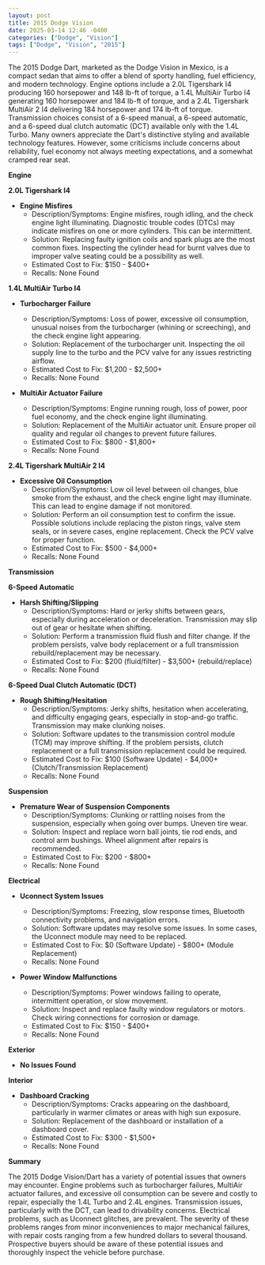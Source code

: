 ```yaml
---
layout: post
title: 2015 Dodge Vision
date: 2025-03-14 12:46 -0400
categories: ["Dodge", "Vision"]
tags: ["Dodge", "Vision", "2015"]
---
```

The 2015 Dodge Dart, marketed as the Dodge Vision in Mexico, is a compact sedan that aims to offer a blend of sporty handling, fuel efficiency, and modern technology. Engine options include a 2.0L Tigershark I4 producing 160 horsepower and 148 lb-ft of torque, a 1.4L MultiAir Turbo I4 generating 160 horsepower and 184 lb-ft of torque, and a 2.4L Tigershark MultiAir 2 I4 delivering 184 horsepower and 174 lb-ft of torque. Transmission choices consist of a 6-speed manual, a 6-speed automatic, and a 6-speed dual clutch automatic (DCT) available only with the 1.4L Turbo. Many owners appreciate the Dart's distinctive styling and available technology features. However, some criticisms include concerns about reliability, fuel economy not always meeting expectations, and a somewhat cramped rear seat.

**Engine**

**2.0L Tigershark I4**

*   **Engine Misfires**
    *   Description/Symptoms: Engine misfires, rough idling, and the check engine light illuminating. Diagnostic trouble codes (DTCs) may indicate misfires on one or more cylinders. This can be intermittent.
    *   Solution: Replacing faulty ignition coils and spark plugs are the most common fixes. Inspecting the cylinder head for burnt valves due to improper valve seating could be a possibility as well.
    *   Estimated Cost to Fix: $150 - $400+
    * Recalls: None Found

**1.4L MultiAir Turbo I4**

*   **Turbocharger Failure**
    *   Description/Symptoms: Loss of power, excessive oil consumption, unusual noises from the turbocharger (whining or screeching), and the check engine light appearing.
    *   Solution: Replacement of the turbocharger unit. Inspecting the oil supply line to the turbo and the PCV valve for any issues restricting airflow.
    *   Estimated Cost to Fix: $1,200 - $2,500+
    * Recalls: None Found

*   **MultiAir Actuator Failure**
    *   Description/Symptoms: Engine running rough, loss of power, poor fuel economy, and the check engine light illuminating.
    *   Solution: Replacement of the MultiAir actuator unit. Ensure proper oil quality and regular oil changes to prevent future failures.
    *   Estimated Cost to Fix: $800 - $1,800+
    * Recalls: None Found

**2.4L Tigershark MultiAir 2 I4**

*   **Excessive Oil Consumption**
    *   Description/Symptoms: Low oil level between oil changes, blue smoke from the exhaust, and the check engine light may illuminate. This can lead to engine damage if not monitored.
    *   Solution: Perform an oil consumption test to confirm the issue. Possible solutions include replacing the piston rings, valve stem seals, or in severe cases, engine replacement. Check the PCV valve for proper function.
    *   Estimated Cost to Fix: $500 - $4,000+
    * Recalls: None Found

**Transmission**

**6-Speed Automatic**

*   **Harsh Shifting/Slipping**
    *   Description/Symptoms: Hard or jerky shifts between gears, especially during acceleration or deceleration. Transmission may slip out of gear or hesitate when shifting.
    *   Solution: Perform a transmission fluid flush and filter change. If the problem persists, valve body replacement or a full transmission rebuild/replacement may be necessary.
    *   Estimated Cost to Fix: $200 (fluid/filter) - $3,500+ (rebuild/replace)
    * Recalls: None Found

**6-Speed Dual Clutch Automatic (DCT)**

*   **Rough Shifting/Hesitation**
    *   Description/Symptoms: Jerky shifts, hesitation when accelerating, and difficulty engaging gears, especially in stop-and-go traffic. Transmission may make clunking noises.
    *   Solution: Software updates to the transmission control module (TCM) may improve shifting. If the problem persists, clutch replacement or a full transmission replacement could be required.
    *   Estimated Cost to Fix: $100 (Software Update) - $4,000+ (Clutch/Transmission Replacement)
    * Recalls: None Found

**Suspension**

*   **Premature Wear of Suspension Components**
    *   Description/Symptoms: Clunking or rattling noises from the suspension, especially when going over bumps. Uneven tire wear.
    *   Solution: Inspect and replace worn ball joints, tie rod ends, and control arm bushings. Wheel alignment after repairs is recommended.
    *   Estimated Cost to Fix: $200 - $800+
    * Recalls: None Found

**Electrical**

*   **Uconnect System Issues**
    *   Description/Symptoms: Freezing, slow response times, Bluetooth connectivity problems, and navigation errors.
    *   Solution: Software updates may resolve some issues. In some cases, the Uconnect module may need to be replaced.
    *   Estimated Cost to Fix: $0 (Software Update) - $800+ (Module Replacement)
    * Recalls: None Found

*   **Power Window Malfunctions**
    *   Description/Symptoms: Power windows failing to operate, intermittent operation, or slow movement.
    *   Solution: Inspect and replace faulty window regulators or motors. Check wiring connections for corrosion or damage.
    *   Estimated Cost to Fix: $150 - $400+
    * Recalls: None Found

**Exterior**

*   **No Issues Found**

**Interior**

*   **Dashboard Cracking**
    *   Description/Symptoms: Cracks appearing on the dashboard, particularly in warmer climates or areas with high sun exposure.
    *   Solution: Replacement of the dashboard or installation of a dashboard cover.
    *   Estimated Cost to Fix: $300 - $1,500+
    * Recalls: None Found

**Summary**

The 2015 Dodge Vision/Dart has a variety of potential issues that owners may encounter. Engine problems such as turbocharger failures, MultiAir actuator failures, and excessive oil consumption can be severe and costly to repair, especially the 1.4L Turbo and 2.4L engines. Transmission issues, particularly with the DCT, can lead to drivability concerns. Electrical problems, such as Uconnect glitches, are prevalent. The severity of these problems ranges from minor inconveniences to major mechanical failures, with repair costs ranging from a few hundred dollars to several thousand. Prospective buyers should be aware of these potential issues and thoroughly inspect the vehicle before purchase.

